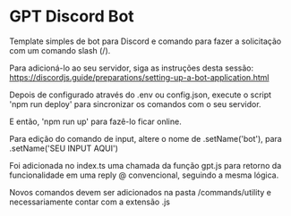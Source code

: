 # GPT Discord Bot

Template simples de bot para Discord e comando para fazer a solicitação com um comando slash (/).

Para adicioná-lo ao seu servidor, siga as instruções desta sessão: https://discordjs.guide/preparations/setting-up-a-bot-application.html

Depois de configurado através do .env ou config.json, execute o script 'npm run deploy' para sincronizar os comandos com o seu servidor.

E então, 'npm run up' para fazê-lo ficar online.

Para edição do comando de input, altere o nome de .setName('bot'), para .setName('SEU INPUT AQUI')

Foi adicionada no index.ts uma chamada da função gpt.js para retorno da funcionalidade em uma reply @ convencional, seguindo a mesma lógica.

Novos comandos devem ser adicionados na pasta /commands/utility e necessariamente contar com a extensão .js

